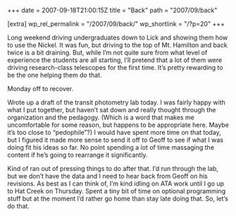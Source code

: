 +++
date = 2007-09-18T21:00:15Z
title = "Back"
path = "2007/09/back"

[extra]
wp_rel_permalink = "/2007/09/back/"
wp_shortlink = "/?p=20"
+++

Long weekend driving undergraduates down to Lick and showing them how to use
the Nickel. It was fun, but driving to the top of Mt. Hamilton and back twice
is a bit draining. But, while I’m not quite sure from what level of experience
the students are all starting, I’ll pretend that a lot of them were driving
research-class telescopes for the first time. It’s pretty rewarding to be the
one helping them do that.

Monday off to recover.

Wrote up a draft of the transit photometry lab today. I was fairly happy with
what I put together, but haven’t sat down and really thought through the
organization and the pedagogy. (Which is a word that makes me uncomfortable
for some reason, but happens to be appropriate here. Maybe it’s too close to
“pedophile”?) I would have spent more time on that today, but I figured it
made more sense to send it off to Geoff to see if what I was doing fit his
ideas so far. No point spending a lot of time massaging the content if he’s
going to rearrange it significantly.

Kind of ran out of pressing things to do after that. I’d run through the lab,
but we don’t have the data and I need to hear back from Geoff on his
revisions. As best as I can think of, I’m kind idling on ATA work until I go
up to Hat Creek on Thursday. Spent a tiny bit of time on optional programming
stuff but at the moment I’d rather go home than stay late doing that. So,
let’s do that.
